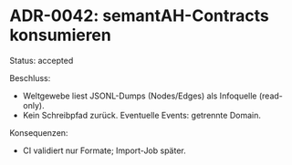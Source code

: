 # ADR-0042: semantAH-Contracts konsumieren

Status: accepted

Beschluss:

- Weltgewebe liest JSONL-Dumps (Nodes/Edges) als Infoquelle (read-only).
- Kein Schreibpfad zurück. Eventuelle Events: getrennte Domain.

Konsequenzen:

- CI validiert nur Formate; Import-Job später.
